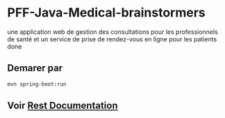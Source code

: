 # PFF-Java-Medical-brainstormers
une application web de gestion des consultations pour les professionnels de santé et un service de prise de rendez-vous en ligne pour les patients
done

## Demarer par 
```bash
mvn spring-boot:run
```
## Voir [Rest Documentation ](http://localhost:8080/swagger-ui.html)
